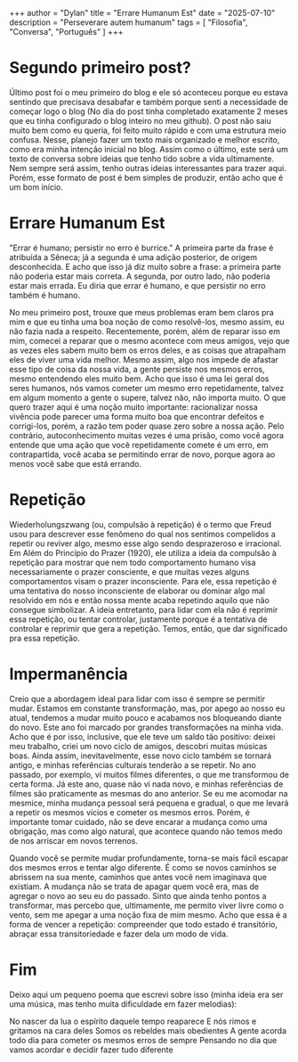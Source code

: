 +++
author = "Dylan"
title = "Errare Humanum Est"
date = "2025-07-10"
description = "Perseverare autem humanum"
tags = [
    "Filosofia", "Conversa", "Português"
]
+++

# Segundo primeiro post?

Último post foi o meu primeiro do blog e ele só aconteceu porque eu estava sentindo que precisava desabafar e também porque senti a necessidade de começar logo o blog  (No dia do post tinha completado exatamente 2 meses que eu tinha configurado o blog inteiro no meu github). O post não saiu muito bem como eu queria, foi feito muito rápido e com uma estrutura meio confusa. Nesse, planejo fazer um texto mais organizado e melhor escrito, como era minha intenção inicial no blog. Assim como o último, este será um texto de conversa sobre ideias que tenho tido sobre a vida ultimamente. Nem sempre será assim, tenho outras ideias interessantes para trazer aqui. Porém, esse formato de post é bem simples de produzir, então acho que é um bom início.

# Errare Humanum Est

"Errar é humano; persistir no erro é burrice." A primeira parte da frase é atribuída a Sêneca; já a segunda é uma adição posterior, de origem desconhecida. E acho que isso já diz muito sobre a frase: a primeira parte não poderia estar mais correta. A segunda, por outro lado, não poderia estar mais errada. Eu diria que errar é humano, e que persistir no erro também é humano.

No meu primeiro post, trouxe que meus problemas eram bem claros pra mim e que eu tinha uma boa noção de como resolvê-los, mesmo assim, eu não fazia nada a respeito. Recentemente, porém, além de reparar isso em mim, comecei a reparar que o mesmo acontece com meus amigos, vejo que as vezes eles sabem muito bem os erros deles,  e as coisas que atrapalham eles de viver uma vida melhor. Mesmo assim, algo nos impede de afastar esse tipo de coisa da nossa vida, a gente persiste nos mesmos erros, mesmo entendendo eles muito bem. Acho que isso é uma lei geral dos seres humanos, nós vamos cometer um mesmo erro repetidamente,  talvez em algum momento a gente o supere, talvez não, não importa muito.
O que quero trazer aqui é uma noção muito importante: racionalizar nossa vivência pode parecer uma forma muito boa que encontrar defeitos e corrigi-los, porém, a razão tem poder quase zero sobre a nossa ação. Pelo contrário, autoconhecimento muitas vezes é uma prisão, como você agora entende que uma ação que você repetidamente comete é um erro, em contrapartida, você acaba se permitindo errar de novo, porque agora ao menos você sabe que está errando. 

# Repetição

Wiederholungszwang (ou, compulsão à repetição) é o termo que Freud usou para descrever esse fenômeno do qual nos sentimos compelidos a repetir ou reviver algo, mesmo esse algo sendo desprazeroso e irracional. Em Além do Princípio do Prazer (1920), ele utiliza a ideia da compulsão à repetição para mostrar que nem todo comportamento humano visa necessariamente o prazer consciente, e que muitas vezes alguns comportamentos visam o prazer inconsciente. Para ele, essa repetição é uma tentativa do nosso inconsciente de elaborar ou dominar algo mal resolvido em nós e então nossa mente acaba repetindo aquilo que não consegue simbolizar. A ideia entretanto, para lidar com ela não é reprimir essa repetição, ou tentar controlar, justamente porque é a tentativa de controlar e reprimir que gera a repetição. Temos, então, que dar significado pra essa repetição.

# Impermanência

Creio que a abordagem ideal para lidar com isso é sempre se permitir mudar. Estamos em constante transformação, mas, por apego ao nosso eu atual,  tendemos a mudar muito pouco e acabamos nos bloqueando diante do novo. Este ano foi marcado por grandes transformações na minha vida. Acho que é por isso, inclusive, que ele teve um saldo tão positivo: deixei meu trabalho, criei um novo ciclo de amigos, descobri muitas músicas boas. Ainda assim, inevitavelmente, esse novo ciclo também se tornará antigo, e minhas referências culturais tenderão a se repetir. No ano passado, por exemplo, vi muitos filmes diferentes, o que me transformou de certa forma. Já este ano, quase não vi nada novo, e minhas referências de filmes são praticamente as mesmas do ano anterior. Se eu me acomodar na mesmice, minha mudança pessoal será pequena e gradual, o que me levará a repetir os mesmos vícios e cometer os mesmos erros. Porém, é importante tomar cuidado, não se deve encarar a mudança como uma obrigação, mas como algo natural, que acontece quando não temos medo de nos arriscar em novos terrenos.

Quando você se permite mudar profundamente, torna-se mais fácil escapar dos mesmos erros e tentar algo diferente. É como se novos caminhos se abrissem na sua mente, caminhos que antes você nem imaginava que existiam. A mudança não se trata de apagar quem você era, mas de agregar o novo ao seu eu do passado. Sinto que ainda tenho pontos a transformar, mas percebo que, ultimamente, me permito viver livre como o vento, sem me apegar a uma noção fixa de mim mesmo. Acho que essa é a forma de vencer a repetição: compreender que todo estado é transitório, abraçar essa transitoriedade e fazer dela um modo de vida.

# Fim
Deixo aqui um pequeno poema que escrevi sobre isso (minha ideia era ser uma música, mas tenho muita dificuldade em fazer melodias):

No nascer da lua o espírito daquele tempo reaparece
E nós rimos e gritamos na cara deles
Somos os rebeldes mais obedientes
A gente acorda todo dia para cometer os mesmos erros de sempre
Pensando no dia que vamos acordar e decidir fazer tudo diferente

